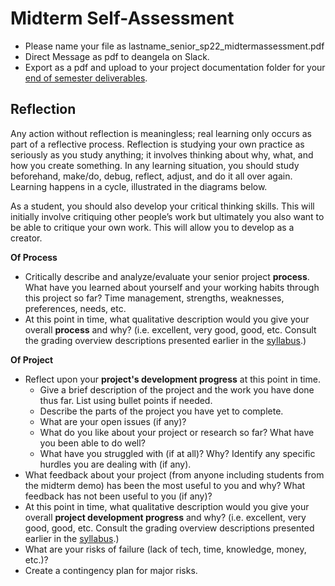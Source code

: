 # Midterm Self-Assessment

* Please name your file as lastname\_senior\_sp22\_midtermassessment.pdf
* Direct Message as pdf to deangela on Slack.
* Export as a pdf and upload to your project documentation folder for your [end of semester deliverables](../end\_of\_semester\_deliverables.md).

## Reflection

Any action without reflection is meaningless; real learning only occurs as part of a reflective process. Reflection is studying your own practice as seriously as you study anything; it involves thinking about why, what, and how you create something. In any learning situation, you should study beforehand, make/do, debug, reflect, adjust, and do it all over again. Learning happens in a cycle, illustrated in the diagrams below.

As a student, you should also develop your critical thinking skills. This will initially involve critiquing other people’s work but ultimately you also want to be able to critique your own work. This will allow you to develop as a creator.

**Of Process**

* Critically describe and analyze/evaluate your senior project **process**. What have you learned about yourself and your working habits through this project so far? Time management, strengths, weaknesses, preferences, needs, etc.
* At this point in time, what qualitative description would you give your overall **process** and why? (i.e. excellent, very good, good, etc. Consult the grading overview descriptions presented earlier in the [syllabus](../../syllabus.md).)

**Of Project**

* Reflect upon your **project's development progress** at this point in time.
  * Give a brief description of the project and the work you have done thus far. List using bullet points if needed.
  * Describe the parts of the project you have yet to complete.
  * What are your open issues (if any)?
  * What do you like about your project or research so far? What have you been able to do well?
  * What have you struggled with (if at all)? Why? Identify any specific hurdles you are dealing with (if any).
* What feedback about your project (from anyone including students from the midterm demo) has been the most useful to you and why? What feedback has not been useful to you (if any)?
* At this point in time, what qualitative description would you give your overall **project development progress** and why? (i.e. excellent, very good, good, etc. Consult the grading overview descriptions presented earlier in the [syllabus](../../syllabus.md).)
* What are your risks of failure (lack of tech, time, knowledge, money, etc.)?
* Create a contingency plan for major risks.
